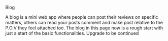 Blog

A blog is a mini web app where people can post their reviews on specific
matters, others can read your posts comment and make post relative to the P.O.V they feel attached too.
The blog in this page now is a rough start with just a start of the basic functionalities. Upgrade to be continued